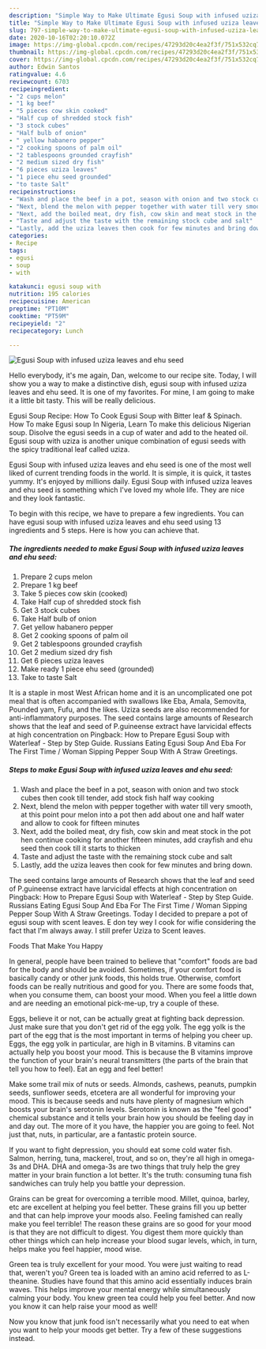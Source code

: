```yaml
---
description: "Simple Way to Make Ultimate Egusi Soup with infused uziza leaves and ehu seed"
title: "Simple Way to Make Ultimate Egusi Soup with infused uziza leaves and ehu seed"
slug: 797-simple-way-to-make-ultimate-egusi-soup-with-infused-uziza-leaves-and-ehu-seed
date: 2020-10-16T02:20:10.072Z
image: https://img-global.cpcdn.com/recipes/47293d20c4ea2f3f/751x532cq70/egusi-soup-with-infused-uziza-leaves-and-ehu-seed-recipe-main-photo.jpg
thumbnail: https://img-global.cpcdn.com/recipes/47293d20c4ea2f3f/751x532cq70/egusi-soup-with-infused-uziza-leaves-and-ehu-seed-recipe-main-photo.jpg
cover: https://img-global.cpcdn.com/recipes/47293d20c4ea2f3f/751x532cq70/egusi-soup-with-infused-uziza-leaves-and-ehu-seed-recipe-main-photo.jpg
author: Edwin Santos
ratingvalue: 4.6
reviewcount: 6703
recipeingredient:
- "2 cups melon"
- "1 kg beef"
- "5 pieces cow skin cooked"
- "Half cup of shredded stock fish"
- "3 stock cubes"
- "Half bulb of onion"
- " yellow habanero pepper"
- "2 cooking spoons of palm oil"
- "2 tablespoons grounded crayfish"
- "2 medium sized dry fish"
- "6 pieces uziza leaves"
- "1 piece ehu seed grounded"
- "to taste Salt"
recipeinstructions:
- "Wash and place the beef in a pot, season with onion and two stock cubes then cook till tender, add stock fish half way cooking"
- "Next, blend the melon with pepper together with water till very smooth, at this point pour melon into a pot then add about one and half water and allow to cook for fifteen minutes"
- "Next, add the boiled meat, dry fish, cow skin and meat stock in the pot hen continue cooking for another fifteen minutes, add crayfish and ehu seed then cook till it starts to thicken"
- "Taste and adjust the taste with the remaining stock cube and salt"
- "Lastly, add the uziza leaves then cook for few minutes and bring down."
categories:
- Recipe
tags:
- egusi
- soup
- with

katakunci: egusi soup with 
nutrition: 195 calories
recipecuisine: American
preptime: "PT10M"
cooktime: "PT59M"
recipeyield: "2"
recipecategory: Lunch

---
```



![Egusi Soup with infused uziza leaves and ehu seed](https://img-global.cpcdn.com/recipes/47293d20c4ea2f3f/751x532cq70/egusi-soup-with-infused-uziza-leaves-and-ehu-seed-recipe-main-photo.jpg)

Hello everybody, it's me again, Dan, welcome to our recipe site. Today, I will show you a way to make a distinctive dish, egusi soup with infused uziza leaves and ehu seed. It is one of my favorites. For mine, I am going to make it a little bit tasty. This will be really delicious.

Egusi Soup Recipe: How To Cook Egusi Soup with Bitter leaf &amp; Spinach. How To make Egusi soup In Nigeria, Learn To make this delicious Nigerian soup. Disolve the egusi seeds in a cup of water and add to the heated oil. Egusi soup with uziza is another unique combination of egusi seeds with the spicy traditional leaf called uziza.

Egusi Soup with infused uziza leaves and ehu seed is one of the most well liked of current trending foods in the world. It is simple, it is quick, it tastes yummy. It's enjoyed by millions daily. Egusi Soup with infused uziza leaves and ehu seed is something which I've loved my whole life. They are nice and they look fantastic.


To begin with this recipe, we have to prepare a few ingredients. You can have egusi soup with infused uziza leaves and ehu seed using 13 ingredients and 5 steps. Here is how you can achieve that.

<!--inarticleads1-->

##### The ingredients needed to make Egusi Soup with infused uziza leaves and ehu seed:

1. Prepare 2 cups melon
1. Prepare 1 kg beef
1. Take 5 pieces cow skin (cooked)
1. Take Half cup of shredded stock fish
1. Get 3 stock cubes
1. Take Half bulb of onion
1. Get  yellow habanero pepper
1. Get 2 cooking spoons of palm oil
1. Get 2 tablespoons grounded crayfish
1. Get 2 medium sized dry fish
1. Get 6 pieces uziza leaves
1. Make ready 1 piece ehu seed (grounded)
1. Take to taste Salt


It is a staple in most West African home and it is an uncomplicated one pot meal that is often accompanied with swallows like Eba, Amala, Semovita, Pounded yam, Fufu, and the likes. Uziza seeds are also recommended for anti-inflammatory purposes. The seed contains large amounts of Research shows that the leaf and seed of P.guineense extract have larvicidal effects at high concentration on Pingback: How to Prepare Egusi Soup with Waterleaf - Step by Step Guide. Russians Eating Egusi Soup And Eba For The First Time / Woman Sipping Pepper Soup With A Straw Greetings. 

<!--inarticleads2-->

##### Steps to make Egusi Soup with infused uziza leaves and ehu seed:

1. Wash and place the beef in a pot, season with onion and two stock cubes then cook till tender, add stock fish half way cooking
1. Next, blend the melon with pepper together with water till very smooth, at this point pour melon into a pot then add about one and half water and allow to cook for fifteen minutes
1. Next, add the boiled meat, dry fish, cow skin and meat stock in the pot hen continue cooking for another fifteen minutes, add crayfish and ehu seed then cook till it starts to thicken
1. Taste and adjust the taste with the remaining stock cube and salt
1. Lastly, add the uziza leaves then cook for few minutes and bring down.


The seed contains large amounts of Research shows that the leaf and seed of P.guineense extract have larvicidal effects at high concentration on Pingback: How to Prepare Egusi Soup with Waterleaf - Step by Step Guide. Russians Eating Egusi Soup And Eba For The First Time / Woman Sipping Pepper Soup With A Straw Greetings. Today I decided to prepare a pot of egusi soup with scent leaves. E don tey wey I cook for wifie considering the fact that I&#39;m always away. I still prefer Uziza to Scent leaves. 

Foods That Make You Happy


In general, people have been trained to believe that "comfort" foods are bad for the body and should be avoided. Sometimes, if your comfort food is basically candy or other junk foods, this holds true. Otherwise, comfort foods can be really nutritious and good for you. There are some foods that, when you consume them, can boost your mood. When you feel a little down and are needing an emotional pick-me-up, try a couple of these.

Eggs, believe it or not, can be actually great at fighting back depression. Just make sure that you don't get rid of the egg yolk. The egg yolk is the part of the egg that is the most important in terms of helping you cheer up. Eggs, the egg yolk in particular, are high in B vitamins. B vitamins can actually help you boost your mood. This is because the B vitamins improve the function of your brain's neural transmitters (the parts of the brain that tell you how to feel). Eat an egg and feel better!

Make some trail mix of nuts or seeds. Almonds, cashews, peanuts, pumpkin seeds, sunflower seeds, etcetera are all wonderful for improving your mood. This is because seeds and nuts have plenty of magnesium which boosts your brain's serotonin levels. Serotonin is known as the "feel good" chemical substance and it tells your brain how you should be feeling day in and day out. The more of it you have, the happier you are going to feel. Not just that, nuts, in particular, are a fantastic protein source.

If you want to fight depression, you should eat some cold water fish. Salmon, herring, tuna, mackerel, trout, and so on, they're all high in omega-3s and DHA. DHA and omega-3s are two things that truly help the grey matter in your brain function a lot better. It's the truth: consuming tuna fish sandwiches can truly help you battle your depression. 

Grains can be great for overcoming a terrible mood. Millet, quinoa, barley, etc are excellent at helping you feel better. These grains fill you up better and that can help improve your moods also. Feeling famished can really make you feel terrible! The reason these grains are so good for your mood is that they are not difficult to digest. You digest them more quickly than other things which can help increase your blood sugar levels, which, in turn, helps make you feel happier, mood wise.

Green tea is truly excellent for your mood. You were just waiting to read that, weren't you? Green tea is loaded with an amino acid referred to as L-theanine. Studies have found that this amino acid essentially induces brain waves. This helps improve your mental energy while simultaneously calming your body. You knew green tea could help you feel better. And now you know it can help raise your mood as well!

Now you know that junk food isn't necessarily what you need to eat when you want to help your moods get better. Try  a few  of  these  suggestions  instead.

